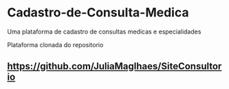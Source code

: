 # Cadastro-de-Consulta-Medica
Uma plataforma de cadastro de consultas medicas e especialidades

Plataforma clonada do repositorio 
## https://github.com/JuliaMaglhaes/SiteConsultorio
